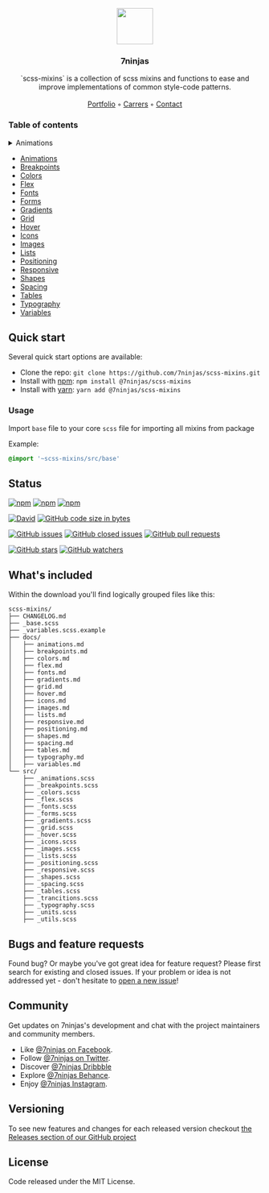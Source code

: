 <p align="center">
  <a href="https://7ninjas.com/">
    <img src="https://7ninjas.com/assets/7ninjas-logo-250x250.gif" alt="" width=72 height=72>
  </a>

  <h3 align="center">7ninjas</h3>

  <p align="center">
    `scss-mixins` is a collection of scss mixins and functions to ease and improve implementations of common style-code patterns.
    <br>
    <br>
    <a href="https://7ninjas.com/case-studies/">Portfolio</a>
    ◦
    <a href="https://7ninjas.com/careers/">Carrers</a>
    ◦
    <a href="https://7ninjas.com/contact/">Contact</a>
  </p>
</p>


### Table of contents

<details>
 <summary>Animations</summary>
 
   - [Documentation](./docs/animations.md)
   - [Mixin hardware](./docs/animations.md#mixin-hardware)
 </details>
 
- [Animations](./docs/animations.md)
- [Breakpoints](./docs/breakpoints.md)
- [Colors](./docs/colors.md)
- [Flex](./docs/flex.md)
- [Fonts](./docs/fonts.md)
- [Forms](./docs/forms.md)
- [Gradients](./docs/gradients.md)
- [Grid](./docs/grid.md)
- [Hover](./docs/hover.md)
- [Icons](./docs/icons.md)
- [Images](./docs/images.md)
- [Lists](./docs/lists.md)
- [Positioning](./docs/positioning.md)
- [Responsive](./docs/responsive.md)
- [Shapes](./docs/shapes.md)
- [Spacing](./docs/spacing.md)
- [Tables](./docs/tables.md)
- [Typography](./docs/typography.md)
- [Variables](./docs/variables.md)


## Quick start

Several quick start options are available:

- Clone the repo: `git clone https://github.com/7ninjas/scss-mixins.git`
- Install with [npm](https://www.npmjs.com/): `npm install @7ninjas/scss-mixins`
- Install with [yarn](https://yarnpkg.com/): `yarn add @7ninjas/scss-mixins`

### Usage
Import `base` file to your core `scss` file for importing all mixins from package

Example:
```scss
@import '~scss-mixins/src/base'
```


## Status

[![npm](https://img.shields.io/npm/v/@7ninjas/scss-mixins.svg?style=for-the-badge)](https://www.npmjs.com/package/@7ninjas/scss-mixins)
[![npm](https://img.shields.io/npm/l/@7ninjas/scss-mixins.svg?style=for-the-badge)](https://www.npmjs.com/package/@7ninjas/scss-mixins)
[![npm](https://img.shields.io/npm/dt/@7ninjas/scss-mixins.svg?style=for-the-badge)](https://www.npmjs.com/package/@7ninjas/scss-mixins)

[![David](https://img.shields.io/david/7ninjas/scss-mixins.svg?style=for-the-badge)](https://github.com/7ninjas/scss-mixins)
[![GitHub code size in bytes](https://img.shields.io/github/languages/code-size/7ninjas/scss-mixins.svg?style=for-the-badge)](https://github.com/7ninjas/scss-mixins)

[![GitHub issues](https://img.shields.io/github/issues/7ninjas/scss-mixins.svg?style=for-the-badge)](https://github.com/7ninjas/scss-mixins)
[![GitHub closed issues](https://img.shields.io/github/issues-closed/7ninjas/scss-mixins.svg?style=for-the-badge)](https://github.com/7ninjas/scss-mixins)
[![GitHub pull requests](https://img.shields.io/github/issues-pr/7ninjas/scss-mixins.svg?style=for-the-badge)](https://github.com/7ninjas/scss-mixins)

[![GitHub stars](https://img.shields.io/github/stars/7ninjas/scss-mixins.svg?style=social&label=Stars&style=for-the-badge)](https://github.com/7ninjas/scss-mixins)
[![GitHub watchers](https://img.shields.io/github/watchers/7ninjas/scss-mixins.svg?style=social&label=Watch&style=for-the-badge)](https://github.com/7ninjas/scss-mixins)



## What's included

Within the download you'll find logically grouped files like this:

```
scss-mixins/
├── CHANGELOG.md
├── _base.scss
├── _variables.scss.example
├── docs/
│   ├── animations.md
│   ├── breakpoints.md
│   ├── colors.md
│   ├── flex.md
│   ├── fonts.md
│   ├── gradients.md
│   ├── grid.md
│   ├── hover.md
│   ├── icons.md
│   ├── images.md
│   ├── lists.md
│   ├── responsive.md
│   ├── positioning.md
│   ├── shapes.md
│   ├── spacing.md
│   ├── tables.md
│   ├── typography.md
│   ├── variables.md
└── src/
    ├── _animations.scss
    ├── _breakpoints.scss
    ├── _colors.scss
    ├── _flex.scss
    ├── _fonts.scss
    ├── _forms.scss
    ├── _gradients.scss
    ├── _grid.scss
    ├── _hover.scss
    ├── _icons.scss
    ├── _images.scss
    ├── _lists.scss
    ├── _positioning.scss
    ├── _responsive.scss
    ├── _shapes.scss
    ├── _spacing.scss
    ├── _tables.scss
    ├── _trancitions.scss
    ├── _typography.scss
    ├── _units.scss
    ├── _utils.scss
```


## Bugs and feature requests

Found bug? Or maybe you've got great idea for feature request? Please first search for existing and closed issues.
If your problem or idea is not addressed yet - don't hesitate to [open a new issue](https://github.com/7ninjas/scss-mixins/issues/new)!


## Community

Get updates on 7ninjas's development and chat with the project maintainers and community members.

- Like [@7ninjas on Facebook](https://www.facebook.com/7ninjasHQ).
- Follow [@7ninjas on Twitter](https://twitter.com/7ninjas).
- Discover [@7ninjas Dribbble](https://dribbble.com/7ninjas)
- Explore [@7ninjas Behance](https://www.behance.net/7ninjas).
- Enjoy [@7ninjas Instagram](https://www.instagram.com/7ninjashq/).


## Versioning

To see new features and changes for each released version checkout [the Releases section of our GitHub project](https://github.com/7ninjas/scss-mixins/releases) 


## License

Code released under the MIT License.